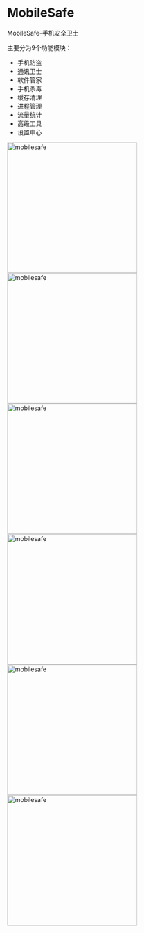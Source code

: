 # MobileSafe
MobileSafe-手机安全卫士

主要分为9个功能模块：
- 手机防盗
- 通讯卫士
- 软件管家
- 手机杀毒
- 缓存清理
- 进程管理
- 流量统计
- 高级工具
- 设置中心
<img src="http://pro.topblog.top/pic/mobilesafe-1.png" alt="mobilesafe" width="300" />
<img src="http://pro.topblog.top/pic/mobilesafe-2.png" alt="mobilesafe" width="300" />
<img src="http://pro.topblog.top/pic/mobilesafe-3.png" alt="mobilesafe" width="300" />
<img src="http://pro.topblog.top/pic/mobilesafe-4.png" alt="mobilesafe" width="300" />
<img src="http://pro.topblog.top/pic/mobilesafe-5.png" alt="mobilesafe" width="300" />
<img src="http://pro.topblog.top/pic/mobilesafe-6.png" alt="mobilesafe" width="300" />

